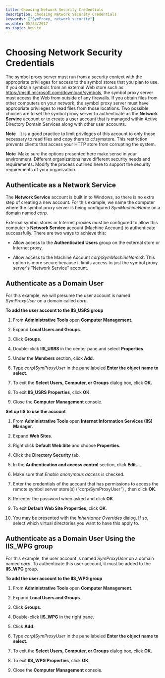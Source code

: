 ```yaml
---
title: Choosing Network Security Credentials
description: Choosing Network Security Credentials
keywords: ["SymProxy, network security"]
ms.date: 05/23/2017
ms.topic: how-to
---
```


# Choosing Network Security Credentials

The symbol proxy server must run from a security context with the appropriate privileges for access to the symbol stores that you plan to use. If you obtain symbols from an external Web store such as https://msdl.microsoft.com/download/symbols, the symbol proxy server must access the Web from outside of any firewalls. If you obtain files from other computers on your network, the symbol proxy server must have appropriate privileges to read files from those locations. Two possible choices are to set the symbol proxy server to authenticate as the **Network Service** account or to create a user account that is managed within Active Directory Domain Services along with other user accounts.

**Note**   It is a good practice to limit privileges of this account to only those necessary to read files and copy them to c:\\symstore. This restriction prevents clients that access your HTTP store from corrupting the system.

**Note**  Make sure the options presented here make sense in your environment. Different organizations have different security needs and requirements. Modify the process outlined here to support the security requirements of your organization.

## Authenticate as a Network Service

The **Network Service** account is built in to Windows, so there is no extra step of creating a new account. For this example, we name the computer where the symbol proxy server is being configured *SymMachineName* on a domain named *corp*.

External symbol stores or Internet proxies must be configured to allow this computer's **Network Service** account (Machine Account) to authenticate successfully. There are two ways to achieve this:

-   Allow access to the **Authenticated Users** group on the external store or Internet proxy.

-   Allow access to the Machine Account *corp\\SymMachineName$*. This option is more secure because it limits access to just the symbol proxy server's "Network Service" account.

## Authenticate as a Domain User

For this example, we will presume the user account is named *SymProxyUser* on a domain called *corp*.

**To add the user account to the IIS\_USRS group**

1.  From **Administrative Tools** open **Computer Management**.

2.  Expand **Local Users and Groups**.

3.  Click **Groups**.

4.  Double-click **IIS\_USRS** in the center pane and select **Properties**.

5.  Under the **Members** section, click **Add**.

6.  Type *corp\\SymProxyUser* in the pane labeled **Enter the object name to select**.

7.  To exit the **Select Users, Computer, or Groups** dialog box, click **OK**.

8.  To exit **IIS\_USRS Properties**, click **OK**.

9.  Close the **Computer Management** console.

**Set up IIS to use the account**

1.  From **Administrative Tools** open **Internet Information Services (IIS) Manager**.

2.  Expand **Web Sites**.

3.  Right click **Default Web Site** and choose **Properties**.

4.  Click the **Directory Security** tab.

5.  In the **Authentication and access control** section, click **Edit…**.

6.  Make sure that *Enable anonymous access* is checked.

7.  Enter the credentials of the account that has permissions to access the remote symbol server store(s) (“corp\\SymProxyUser”) , then click **OK**.

8.  Re-enter the password when asked and click **OK**.

9.  To exit **Default Web Site Properties**, click **OK**.

10. You may be presented with the *Inheritance Overrides* dialog. If so, select which virtual directories you want to have this apply to.

## Authenticate as a Domain User Using the IIS\_WPG group

For this example, the user account is named *SymProxyUser* on a domain named *corp*. To authenticate this user account, it must be added to the **IIS\_WPG** group.

**To add the user account to the IIS\_WPG group**

1.  From **Administrative Tools** open **Computer Management**.

2.  Expand **Local Users and Groups**.

3.  Click **Groups**.

4.  Double-click **IIS\_WPG** in the right pane.

5.  Click **Add**.

6.  Type *corp\\SymProxyUser* in the pane labeled **Enter the object name to select**.

7.  To exit the **Select Users, Computer, or Groups** dialog box, click **OK**.

8.  To exit **IIS\_WPG Properties**, click **OK**.

9.  Close the **Computer Management** console.

 

 
